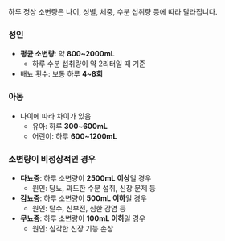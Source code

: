 하루 정상 소변량은 나이, 성별, 체중, 수분 섭취량 등에 따라 달라집니다.

### **성인**

- **평균 소변량**: 약 **800~2000mL**
    - 하루 수분 섭취량이 약 2리터일 때 기준
- 배뇨 횟수: 보통 하루 **4~8회**

### **아동**

- 나이에 따라 차이가 있음
    - 유아: 하루 **300~600mL**
    - 어린이: 하루 **600~1200mL**

### **소변량이 비정상적인 경우**

- **다뇨증**: 하루 소변량이 **2500mL 이상**일 경우
    - 원인: 당뇨, 과도한 수분 섭취, 신장 문제 등
- **감뇨증**: 하루 소변량이 **500mL 이하**일 경우
    - 원인: 탈수, 신부전, 심한 감염 등
- **무뇨증**: 하루 소변량이 **100mL 이하**일 경우
    - 원인: 심각한 신장 기능 손상
